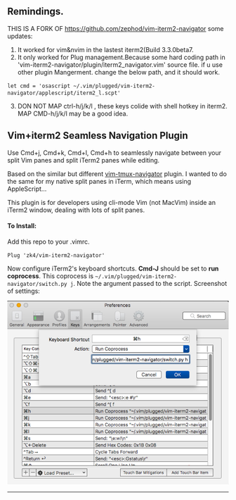 ## Remindings. 
THIS IS A FORK OF https://github.com/zephod/vim-iterm2-navigator
some updates:
1. It worked for vim&nvim in the lastest iterm2(Build 3.3.0beta7.
2. It only worked for Plug management.Because some hard coding path in 'vim-iterm2-navigator/plugin/iterm2_navigator.vim' source file. if u use other plugin Mangerment. change the below path, and it should work.
```
let cmd = 'osascript ~/.vim/plugged/vim-iterm2-navigator/applescript/iterm2_l.scpt'

```

3. DON NOT  MAP ctrl-h/j/k/l , these keys colide with shell hotkey in iterm2. MAP CMD-h/j/k/l may be a good idea.






## Vim+iterm2 Seamless Navigation Plugin

Use Cmd+j, Cmd+k, Cmd+l, Cmd+h to seamlessly navigate between your split Vim panes and split iTerm2 panes while editing.

Based on the similar but different [vim-tmux-navigator](https://github.com/christoomey/vim-tmux-navigator) plugin. I wanted to do the same for my native split panes in iTerm, which means using AppleScript...

This plugin is for developers using cli-mode Vim (not MacVim) inside an iTerm2 window, dealing with lots of split panes.

#### To Install:

Add this repo to your .vimrc.
```
Plug 'zk4/vim-iterm2-navigator'
```

Now configure iTerm2's keyboard shortcuts. **Cmd-J** should be set to **run coprocess**. This coprocess is `~/.vim/plugged/vim-iterm2-navigator/switch.py j`. Note the argument passed to the script.  Screenshot of settings:

![iterm2 config keys](mappings.jpg)

---

